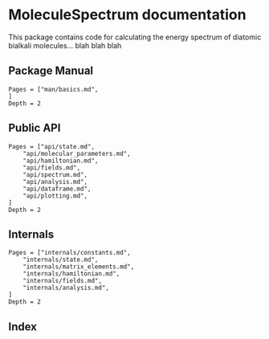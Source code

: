 # MoleculeSpectrum documentation

This package contains code for calculating the energy spectrum of diatomic bialkali molecules... blah blah blah

## Package Manual
```@contents
Pages = ["man/basics.md",
]
Depth = 2
```

## Public API
```@contents
Pages = ["api/state.md",
    "api/molecular_parameters.md",
    "api/hamiltonian.md",
    "api/fields.md",
    "api/spectrum.md",
    "api/analysis.md",
    "api/dataframe.md",
    "api/plotting.md",
]
Depth = 2
```

## Internals
```@contents
Pages = ["internals/constants.md",
    "internals/state.md",
    "internals/matrix_elements.md",
    "internals/hamiltonian.md",
    "internals/fields.md",
    "internals/analysis.md",
]
Depth = 2
```

## Index